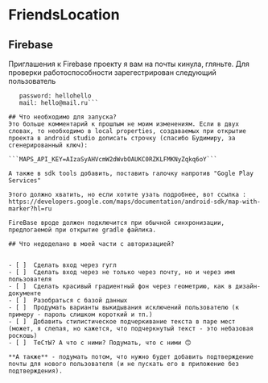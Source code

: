 # FriendsLocation

## Firebase

Приглашения к Firebase проекту я вам на почты кинула, гляньте.
Для проверки работоспособности зарегестрирован следующий пользователь
```   username: hello
   password: hellohello
   mail: hello@mail.ru```

## Что необходимо для запуска?
Это больше комментарий к прошлым не моим изменениям. Если в двух словах, то необходимо в local properties, создаваемых при открытие проекта в android studio дописать строчку (спасибо Будимиру, за сгенерированный ключ):

```MAPS_API_KEY=AIzaSyAHVcmW2dWvbOAUKC0RZKLFMKNyZqkq6oY```

А также в sdk tools добавить, поставить галочку напротив "Gogle Play Services"

Этого должно хватить, но если хотите узать подробнее, вот ссылка : https://developers.google.com/maps/documentation/android-sdk/map-with-marker?hl=ru

FireBase вроде должен подключится при обычной синхронизации, предлогаемой при открытие gradle файлика.

## Что недоделано в моей части с авторизацией?


- [ ]  Сделать вход через гугл
- [ ]  Сделать вход через не только через почту, но и через имя пользователя
- [ ]  Сделать красивый градиентный фон через геометрию, как в дизайн-документе
- [ ]  Разобраться с базой данных
- [ ]  Продумать варианты выкидывания исключений пользователю (к примеру - пароль слишком короткий и тп.)
- [ ]  Добавить стилистическое подчеркивание текста в паре мест (может, я слепая, но кажется, что подчеркнутый текст - это небазовая роскошь)
- [ ]  ТеСтЫ? А что с ними? Подумать, что с ними 🙃

**А также** - подумать потом, что нужно будет добавить подтверждение почты для нового пользователя (и не пускать его в приложение без подтверждения).
